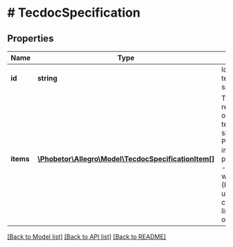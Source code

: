 # # TecdocSpecification

## Properties

Name | Type | Description | Notes
------------ | ------------- | ------------- | -------------
**id** | **string** | Identifier of technical specification. |
**items** | [**\Phobetor\Allegro\Model\TecdocSpecificationItem[]**](TecdocSpecificationItem.md) | Text representation of the technical specification. Provided for informational purposes only - ignored when creating (Post) or updating (Put) compatibility list in the offer. | [optional]

[[Back to Model list]](../../README.md#models) [[Back to API list]](../../README.md#endpoints) [[Back to README]](../../README.md)
